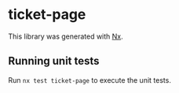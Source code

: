 # ticket-page

This library was generated with [Nx](https://nx.dev).

## Running unit tests

Run `nx test ticket-page` to execute the unit tests.
